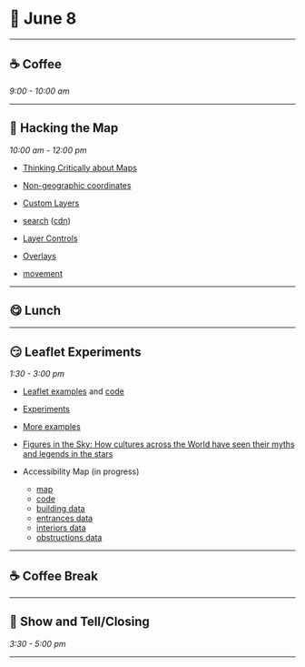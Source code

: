 # 🍂 June 8 

<hr>

## ☕ Coffee
_9:00 - 10:00 am_ 

<hr>

## 🤪 Hacking the Map
_10:00 am - 12:00 pm_ 

- [Thinking Critically about Maps](https://kit.exposingtheinvisible.org/en/critical-maps.html)
- [Non-geographic coordinates](https://leafletjs.com/examples/crs-simple/crs-simple.html)
- [Custom Layers](https://leafletjs.com/examples/extending/extending-2-layers.html)

- [search](https://github.com/stefanocudini/leaflet-search#examples) ([cdn](https://cdnjs.com/libraries/leaflet-search))
- [Layer Controls](https://leafletjs.com/examples/layers-control/)
- [Overlays](https://leafletjs.com/examples/overlays/)
- [movement](https://github.com/Igor-Vladyka/leaflet.motion)

<hr>

## 😋 Lunch

<hr>

## 😏 Leaflet Experiments
_1:30 - 3:00 pm_ 

- [Leaflet examples](https://tomickigrzegorz.github.io/leaflet-examples/) and [code](https://github.com/tomickigrzegorz/leaflet-examples/tree/master/docs) 
- [Experiments](https://github.com/jwasilgeo/leaflet-experiments)
- [More examples](https://maps.unomaha.community/cloud/code/Leaflet/index.htm)
- [Figures in the Sky: How cultures across the World have seen their myths and legends in the stars](https://figuresinthesky.visualcinnamon.com/)

- Accessibility Map (in progress)
    - [map](https://buttoned-wise-woolen.glitch.me/)
    - [code]((https://glitch.com/edit/#!/buttoned-wise-woolen))
    - [building data](https://apjanco.github.io/leaflet-course/assets/data/buildings.json)
    - [entrances data](https://apjanco.github.io/leaflet-course/assets/data/entrances.json)
    - [interiors data](https://apjanco.github.io/leaflet-course/assets/data/interiors.json)
    - [obstructions data](https://apjanco.github.io/leaflet-course/assets/data/obstructions.json)
<hr>

## ☕ Coffee Break

<hr>

## 🫶 Show and Tell/Closing
_3:30 - 5:00 pm_ 

<hr>

